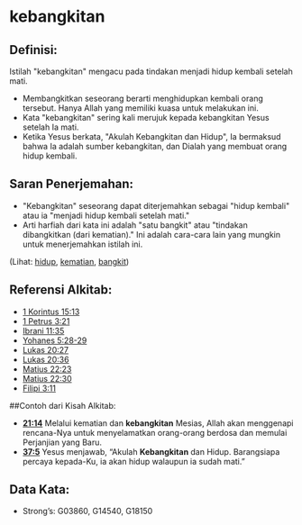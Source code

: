 # kebangkitan

## Definisi:

Istilah "kebangkitan" mengacu pada tindakan menjadi hidup kembali setelah mati.

* Membangkitkan seseorang berarti menghidupkan kembali orang tersebut. Hanya Allah yang memiliki kuasa untuk melakukan ini.
* Kata "kebangkitan" sering kali merujuk kepada kebangkitan Yesus setelah Ia mati. 
* Ketika Yesus berkata, "Akulah Kebangkitan dan Hidup", Ia bermaksud bahwa Ia adalah sumber kebangkitan, dan Dialah yang membuat orang hidup kembali.

## Saran Penerjemahan:

* "Kebangkitan" seseorang dapat diterjemahkan sebagai "hidup kembali" atau ia "menjadi hidup kembali setelah mati." 
* Arti harfiah dari kata ini adalah "satu bangkit" atau "tindakan dibangkitkan (dari kematian)." Ini adalah cara-cara lain yang mungkin untuk menerjemahkan istilah ini.

(Lihat: [hidup](../kt/life.md), [kematian](../other/death.md), [bangkit](../other/raise.md))

## Referensi Alkitab:

* [1 Korintus 15:13](rc://en/tn/help/1co/15/13)
* [1 Petrus 3:21](rc://en/tn/help/1pe/03/21)
* [Ibrani 11:35](rc://en/tn/help/heb/11/35)
* [Yohanes 5:28-29](rc://en/tn/help/jhn/05/28)
* [Lukas 20:27](rc://en/tn/help/luk/20/27)
* [Lukas 20:36](rc://en/tn/help/luk/20/36)
* [Matius 22:23](rc://en/tn/help/mat/22/23)
* [Matius 22:30](rc://en/tn/help/mat/22/30)
* [Filipi 3:11](rc://en/tn/help/php/03/11)

##Contoh dari Kisah Alkitab:

* __[21:14](rc://en/tn/help/obs/21/14)__ Melalui kematian dan __kebangkitan__ Mesias, Allah akan menggenapi rencana-Nya untuk menyelamatkan orang-orang berdosa dan memulai Perjanjian yang Baru.
* __[37:5](rc://en/tn/help/obs/37/05)__ Yesus menjawab, “Akulah __Kebangkitan__ dan Hidup. Barangsiapa percaya kepada-Ku, ia akan hidup walaupun ia sudah mati.”

## Data Kata:

* Strong’s: G03860, G14540, G18150
